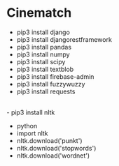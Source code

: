 # Cinematch

- pip3 install django
- pip3 install djangorestframework
- pip3 install pandas
- pip3 install numpy
- pip3 install scipy
- pip3 install textblob
- pip3 install firebase-admin
- pip3 install fuzzywuzzy
- pip3 install requests

<br>
- pip3 install nltk

- python
- import nltk
- nltk.download('punkt')
- nltk.download('stopwords')
- nltk.download('wordnet')
